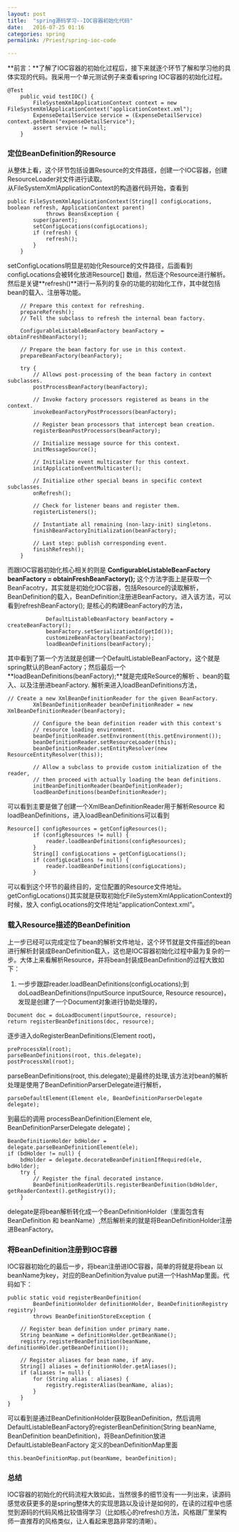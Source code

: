 ```yaml
---
layout: post  
title:  "spring源码学习--IOC容器初始化代码"  
date:   2016-07-25 01:16  
categories: spring  
permalink: /Priest/spring-ioc-code  

---
```


**前言：**了解了IOC容器的初始化过程后，接下来就逐个环节了解和学习他的具体实现的代码。我采用一个单元测试例子来查看spring IOC容器的初始化过程。   
```
@Test
    public void testIOC() {
        FileSystemXmlApplicationContext context = new FileSystemXmlApplicationContext("applicationContext.xml");
        ExpenseDetailService service = (ExpenseDetailService) context.getBean("expenseDetailService");
        assert service != null;
    }
```

### 定位BeanDefinition的Resource  
从整体上看，这个环节包括设置Resource的文件路径，创建一个IOC容器，创建ResourceLoader对文件进行读取。  
从FileSystemXmlApplicationContext的构造器代码开始，查看到      

```
public FileSystemXmlApplicationContext(String[] configLocations, boolean refresh, ApplicationContext parent)
			throws BeansException {
		super(parent);
		setConfigLocations(configLocations);
		if (refresh) {
			refresh();
		}
	}
```
setConfigLocations明显是初始化Resource的文件路径，后面看到configLocations会被转化放进Resource[] 数组，然后逐个Resource进行解析。然后是关键**refresh()**进行一系列的复杂的功能的初始化工作，其中就包括bean的载入、注册等功能。   
 
```
	// Prepare this context for refreshing.
	prepareRefresh();
	// Tell the subclass to refresh the internal bean factory.
	
	ConfigurableListableBeanFactory beanFactory = obtainFreshBeanFactory();

	// Prepare the bean factory for use in this context.
	prepareBeanFactory(beanFactory);

	try {
		// Allows post-processing of the bean factory in context subclasses.
		postProcessBeanFactory(beanFactory);

		// Invoke factory processors registered as beans in the context.
		invokeBeanFactoryPostProcessors(beanFactory);

		// Register bean processors that intercept bean creation.
		registerBeanPostProcessors(beanFactory);

		// Initialize message source for this context.
		initMessageSource();

		// Initialize event multicaster for this context.
		initApplicationEventMulticaster();

		// Initialize other special beans in specific context subclasses.
		onRefresh();

		// Check for listener beans and register them.
		registerListeners();

		// Instantiate all remaining (non-lazy-init) singletons.
		finishBeanFactoryInitialization(beanFactory);

		// Last step: publish corresponding event.
		finishRefresh();
	}
```    

而跟IOC容器初始化核心相关的则是 **ConfigurableListableBeanFactory beanFactory = obtainFreshBeanFactory();** 这个方法字面上是获取一个BeanFacotry，其实就是初始化IOC容器，包括Resource的读取解析，BeanDefinition的载入，BeanDefinition注册进BeanFactory。进入该方法，可以看到refreshBeanFactory(); 是核心的构建BeanFactory的方法，    
  
```
			DefaultListableBeanFactory beanFactory = createBeanFactory();
			beanFactory.setSerializationId(getId());
			customizeBeanFactory(beanFactory);
			loadBeanDefinitions(beanFactory);
```    

其中看到了第一个方法就是创建一个DefaultListableBeanFactory，这个就是spring默认的BeanFactory；然后最后一个**loadBeanDefinitions(beanFactory);**就是完成ReSource的解析 、bean的载入、以及注册进beanFactory. 
解析来进入loadBeanDefinitions方法，   

```
// Create a new XmlBeanDefinitionReader for the given BeanFactory.
		XmlBeanDefinitionReader beanDefinitionReader = new XmlBeanDefinitionReader(beanFactory);

		// Configure the bean definition reader with this context's
		// resource loading environment.
		beanDefinitionReader.setEnvironment(this.getEnvironment());
		beanDefinitionReader.setResourceLoader(this);
		beanDefinitionReader.setEntityResolver(new ResourceEntityResolver(this));

		// Allow a subclass to provide custom initialization of the reader,
		// then proceed with actually loading the bean definitions.
		initBeanDefinitionReader(beanDefinitionReader);
		loadBeanDefinitions(beanDefinitionReader);
```   

可以看到主要是做了创建一个XmlBeanDefinitionReader用于解析Resource 和 loadBeanDefinitions，进入loadBeanDefinitions可以看到   

```
Resource[] configResources = getConfigResources();
		if (configResources != null) {
			reader.loadBeanDefinitions(configResources);
		}
		String[] configLocations = getConfigLocations();
		if (configLocations != null) {
			reader.loadBeanDefinitions(configLocations);
		}
```   

可以看到这个环节的最终目的，定位配置的Resource文件地址。getConfigLocations()其实就是获取初始化FileSystemXmlApplicationContext的时候，放入 configLocations的文件地址“applicationContext.xml”。    

### 载入Resource描述的BeanDefinition  
上一步已经可以完成定位了bean的解析文件地址，这个环节就是文件描述的bean进行解析封装成BeanDefinition载入，这也是IOC容器初始化过程中最为复杂的一步。大体上来看解析Resource，并将bean封装成BeanDefinition的过程大致如下：   
 1. 一步步跟踪reader.loadBeanDefinitions(configLocations);到 doLoadBeanDefinitions(InputSource inputSource, Resource resource)，发现是创建了一个Document对象进行协助处理的，
 ```
 Document doc = doLoadDocument(inputSource, resource);
 return registerBeanDefinitions(doc, resource);
 ```
 逐步进入doRegisterBeanDefinitions(Element root)，
 ```
preProcessXml(root);
parseBeanDefinitions(root, this.delegate);
postProcessXml(root);
 ```
parseBeanDefinitions(root, this.delegate);是最终的处理,该方法对bean的解析处理是使用了BeanDefinitionParserDelegate进行解析，
```
parseDefaultElement(Element ele, BeanDefinitionParserDelegate delegate);
```
到最后的调用 processBeanDefinition(Element ele, BeanDefinitionParserDelegate delegate)；
```
BeanDefinitionHolder bdHolder = delegate.parseBeanDefinitionElement(ele);
if (bdHolder != null) {
	bdHolder = delegate.decorateBeanDefinitionIfRequired(ele, bdHolder);
	try {
		// Register the final decorated instance.
		BeanDefinitionReaderUtils.registerBeanDefinition(bdHolder, getReaderContext().getRegistry());
	}
```
delegate是将bean解析转化成一个BeanDefinitionHolder（里面包含有BeanDefinition 和 beanName）,然后解析来的就是将BeanDefinitionHolder注册进BeanFactory。   

### 将BeanDefinition注册到IOC容器   
IOC容器初始化的最后一步，将bean注册进IOC容器，简单的将就是将bean 以beanName为key，对应的BeanDefinition为value put进一个HashMap里面。代码如下：  

```
public static void registerBeanDefinition(
		BeanDefinitionHolder definitionHolder, BeanDefinitionRegistry registry)
		throws BeanDefinitionStoreException {

	// Register bean definition under primary name.
	String beanName = definitionHolder.getBeanName();
	registry.registerBeanDefinition(beanName, definitionHolder.getBeanDefinition());

	// Register aliases for bean name, if any.
	String[] aliases = definitionHolder.getAliases();
	if (aliases != null) {
		for (String alias : aliases) {
			registry.registerAlias(beanName, alias);
		}
	}
}
```
可以看到是通过BeanDefinitionHolder获取BeanDefinition，然后调用DefaultListableBeanFactory的registerBeanDefinition(String beanName, BeanDefinition beanDefinition)，将BeanDefinition放进DefaultListableBeanFactory 定义的beanDefinitionMap里面
```
this.beanDefinitionMap.put(beanName, beanDefinition);
```

### 总结    
IOC容器的初始化的代码流程大致如此，当然很多的细节没有一一列出来，读源码感觉收获更多的是spring整体大的实现思路以及设计是如何的，在读的过程中也感觉到源码的代码风格比较值得学习（比如核心的refresh()方法，风格跟厂里架构师一直推荐的风格类似，让人看起来思路非常的清晰）。
